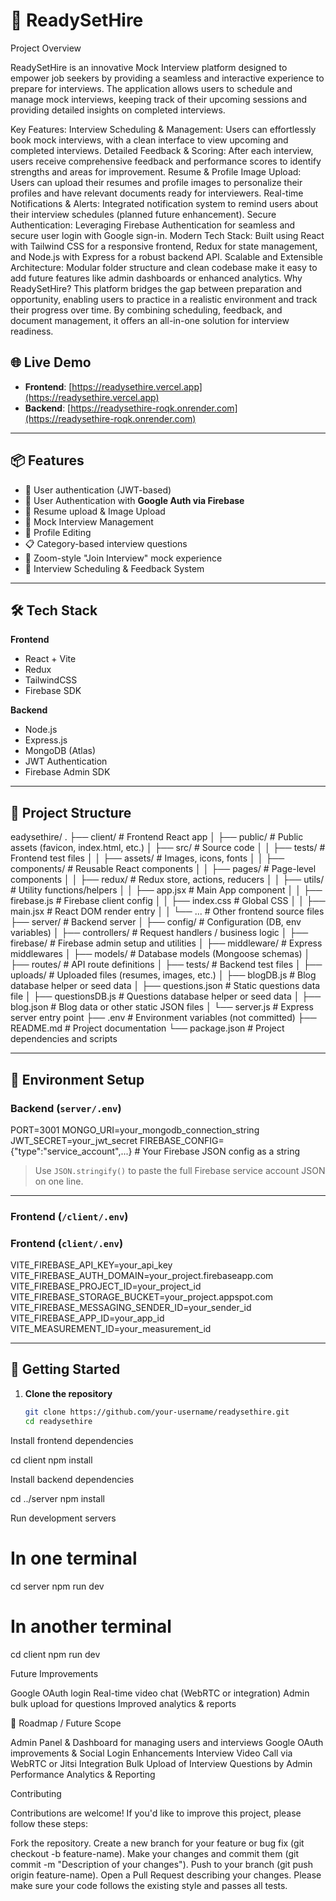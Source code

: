 # 🚀 ReadySetHire

Project Overview

ReadySetHire is an innovative Mock Interview platform designed to empower job seekers by providing a seamless and interactive experience to prepare for interviews. The application allows users to schedule and manage mock interviews, keeping track of their upcoming sessions and providing detailed insights on completed interviews.

Key Features:
Interview Scheduling & Management: Users can effortlessly book mock interviews, with a clean interface to view upcoming and completed interviews.
Detailed Feedback & Scoring: After each interview, users receive comprehensive feedback and performance scores to identify strengths and areas for improvement.
Resume & Profile Image Upload: Users can upload their resumes and profile images to personalize their profiles and have relevant documents ready for interviewers.
Real-time Notifications & Alerts: Integrated notification system to remind users about their interview schedules (planned future enhancement).
Secure Authentication: Leveraging Firebase Authentication for seamless and secure user login with Google sign-in.
Modern Tech Stack: Built using React with Tailwind CSS for a responsive frontend, Redux for state management, and Node.js with Express for a robust backend API.
Scalable and Extensible Architecture: Modular folder structure and clean codebase make it easy to add future features like admin dashboards or enhanced analytics.
Why ReadySetHire?
This platform bridges the gap between preparation and opportunity, enabling users to practice in a realistic environment and track their progress over time. By combining scheduling, feedback, and document management, it offers an all-in-one solution for interview readiness.


## 🌐 Live Demo

- **Frontend**: [https://readysethire.vercel.app](https://readysethire.vercel.app)  
- **Backend**: [https://readysethire-roqk.onrender.com](https://readysethire-roqk.onrender.com)

---

## 📦 Features

- 🔐 User authentication (JWT-based)
- 🔐 User Authentication with **Google Auth via Firebase**
- 📄 Resume upload & Image Upload 
- 💬 Mock Interview Management
- 👤 Profile Editing
- 📋 Category-based interview questions
- 🎯 Zoom-style "Join Interview" mock experience
- 🧠 Interview Scheduling & Feedback System

---

## 🛠 Tech Stack

**Frontend**

- React + Vite  
- Redux   
- TailwindCSS 
- Firebase SDK  

**Backend**

- Node.js
- Express.js
- MongoDB (Atlas)
- JWT Authentication
- Firebase Admin SDK


---

## 📁 Project Structure

eadysethire/
.
├── client/ # Frontend React app
│ ├── public/ # Public assets (favicon, index.html, etc.)
│ ├── src/ # Source code
│ │ ├── tests/ # Frontend test files
│ │ ├── assets/ # Images, icons, fonts
│ │ ├── components/ # Reusable React components
│ │ ├── pages/ # Page-level components
│ │ ├── redux/ # Redux store, actions, reducers
│ │ ├── utils/ # Utility functions/helpers
│ │ ├── app.jsx # Main App component
│ │ ├── firebase.js # Firebase client config
│ │ ├── index.css # Global CSS
│ │ ├── main.jsx # React DOM render entry
│ │ └── ... # Other frontend source files
├── server/ # Backend server
│ ├── config/ # Configuration (DB, env variables)
│ ├── controllers/ # Request handlers / business logic
│ ├── firebase/ # Firebase admin setup and utilities
│ ├── middleware/ # Express middlewares
│ ├── models/ # Database models (Mongoose schemas)
│ ├── routes/ # API route definitions
│ ├── tests/ # Backend test files
│ ├── uploads/ # Uploaded files (resumes, images, etc.)
│ ├── blogDB.js # Blog database helper or seed data
│ ├── questions.json # Static questions data file
│ ├── questionsDB.js # Questions database helper or seed data
│ ├── blog.json # Blog data or other static JSON files
│ └── server.js # Express server entry point
├── .env # Environment variables (not committed)
├── README.md # Project documentation
└── package.json # Project dependencies and scripts

---

## 🔐 Environment Setup

### Backend (`server/.env`)

PORT=3001
MONGO_URI=your_mongodb_connection_string
JWT_SECRET=your_jwt_secret
FIREBASE_CONFIG={"type":"service_account",...} # Your Firebase JSON config as a string

> Use `JSON.stringify()` to paste the full Firebase service account JSON on one line.

---

### Frontend (`/client/.env`)



### Frontend (`client/.env`)

VITE_FIREBASE_API_KEY=your_api_key
VITE_FIREBASE_AUTH_DOMAIN=your_project.firebaseapp.com
VITE_FIREBASE_PROJECT_ID=your_project_id
VITE_FIREBASE_STORAGE_BUCKET=your_project.appspot.com
VITE_FIREBASE_MESSAGING_SENDER_ID=your_sender_id
VITE_FIREBASE_APP_ID=your_app_id
VITE_MEASUREMENT_ID=your_measurement_id


---

## 🚀 Getting Started

1. **Clone the repository**
   ```bash
   git clone https://github.com/your-username/readysethire.git
   cd readysethire

Install frontend dependencies

cd client
npm install

Install backend dependencies

cd ../server
npm install

Run development servers

# In one terminal
cd server
npm run dev

# In another terminal
cd client
npm run dev


 Future Improvements

Google OAuth login
Real-time video chat (WebRTC or integration)
Admin bulk upload for questions
Improved analytics & reports

📌 Roadmap / Future Scope

 Admin Panel & Dashboard for managing users and interviews
 Google OAuth improvements & Social Login Enhancements
 Interview Video Call via WebRTC or Jitsi Integration
 Bulk Upload of Interview Questions by Admin
 Performance Analytics & Reporting

 Contributing

Contributions are welcome! If you'd like to improve this project, please follow these steps:

Fork the repository.
Create a new branch for your feature or bug fix (git checkout -b feature-name).
Make your changes and commit them (git commit -m "Description of your changes").
Push to your branch (git push origin feature-name).
Open a Pull Request describing your changes.
Please make sure your code follows the existing style and passes all tests.

